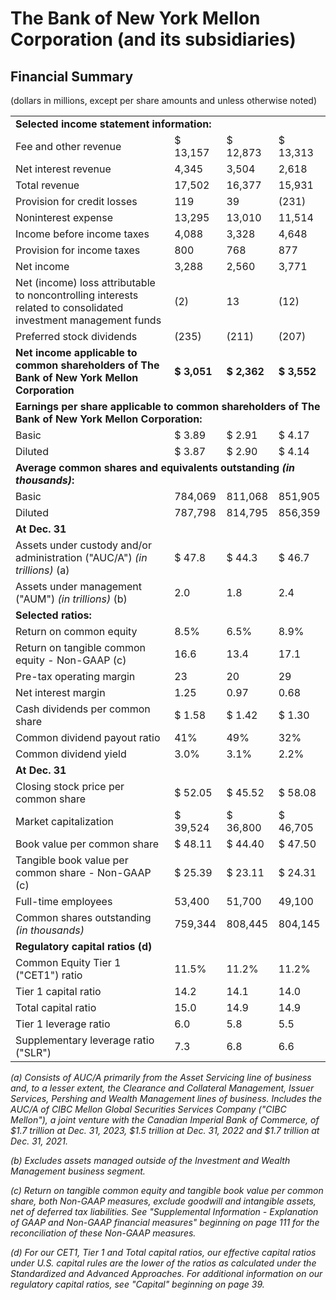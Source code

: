 <h1>The Bank of New York Mellon Corporation (and its subsidiaries)</h1>
<h2>Financial Summary</h2>

<p>(dollars in millions, except per share amounts and unless otherwise noted)</p>

<table>
  <tbody>
    <tr>
      <td colspan="4"><b>Selected income statement information:</b></td>
    </tr>
    <tr>
      <td>Fee and other revenue</td>
      <td>$ 13,157</td>
      <td>$ 12,873</td>
      <td>$ 13,313</td>
    </tr>
    <tr>
      <td>Net interest revenue</td>
      <td>4,345</td>
      <td>3,504</td>
      <td>2,618</td>
    </tr>
    <tr>
      <td>Total revenue</td>
      <td>17,502</td>
      <td>16,377</td>
      <td>15,931</td>
    </tr>
    <tr>
      <td>Provision for credit losses</td>
      <td>119</td>
      <td>39</td>
      <td>(231)</td>
    </tr>
    <tr>
      <td>Noninterest expense</td>
      <td>13,295</td>
      <td>13,010</td>
      <td>11,514</td>
    </tr>
    <tr>
      <td>Income before income taxes</td>
      <td>4,088</td>
      <td>3,328</td>
      <td>4,648</td>
    </tr>
    <tr>
      <td>Provision for income taxes</td>
      <td>800</td>
      <td>768</td>
      <td>877</td>
    </tr>
    <tr>
      <td>Net income</td>
      <td>3,288</td>
      <td>2,560</td>
      <td>3,771</td>
    </tr>
    <tr>
      <td>Net (income) loss attributable to noncontrolling interests related to consolidated investment management funds</td>
      <td>(2)</td>
      <td>13</td>
      <td>(12)</td>
    </tr>
    <tr>
      <td>Preferred stock dividends</td>
      <td>(235)</td>
      <td>(211)</td>
      <td>(207)</td>
    </tr>
    <tr>
      <td><b>Net income applicable to common shareholders of The Bank of New York Mellon Corporation</b></td>
      <td><b>$ 3,051</b></td>
      <td><b>$ 2,362</b></td>
      <td><b>$ 3,552</b></td>
    </tr>
    <tr>
      <td colspan="4"><b>Earnings per share applicable to common shareholders of The Bank of New York Mellon Corporation:</b></td>
    </tr>
    <tr>
      <td>Basic</td>
      <td>$ 3.89</td>
      <td>$ 2.91</td>
      <td>$ 4.17</td>
    </tr>
    <tr>
      <td>Diluted</td>
      <td>$ 3.87</td>
      <td>$ 2.90</td>
      <td>$ 4.14</td>
    </tr>
    <tr>
      <td colspan="4"><b>Average common shares and equivalents outstanding <i>(in thousands)</i>:</b></td>
    </tr>
    <tr>
      <td>Basic</td>
      <td>784,069</td>
      <td>811,068</td>
      <td>851,905</td>
    </tr>
    <tr>
      <td>Diluted</td>
      <td>787,798</td>
      <td>814,795</td>
      <td>856,359</td>
    </tr>
    <tr>
      <td colspan="4"><b>At Dec. 31</b></td>
    </tr>
    <tr>
      <td>Assets under custody and/or administration ("AUC/A") <i>(in trillions)</i> (a)</td>
      <td>$ 47.8</td>
      <td>$ 44.3</td>
      <td>$ 46.7</td>
    </tr>
    <tr>
      <td>Assets under management ("AUM") <i>(in trillions)</i> (b)</td>
      <td>2.0</td>
      <td>1.8</td>
      <td>2.4</td>
    </tr>
    <tr>
      <td colspan="4"><b>Selected ratios:</b></td>
    </tr>
    <tr>
      <td>Return on common equity</td>
      <td>8.5%</td>
      <td>6.5%</td>
      <td>8.9%</td>
    </tr>
    <tr>
      <td>Return on tangible common equity - Non-GAAP (c)</td>
      <td>16.6</td>
      <td>13.4</td>
      <td>17.1</td>
    </tr>
    <tr>
      <td>Pre-tax operating margin</td>
      <td>23</td>
      <td>20</td>
      <td>29</td>
    </tr>
    <tr>
      <td>Net interest margin</td>
      <td>1.25</td>
      <td>0.97</td>
      <td>0.68</td>
    </tr>
    <tr>
      <td>Cash dividends per common share</td>
      <td>$ 1.58</td>
      <td>$ 1.42</td>
      <td>$ 1.30</td>
    </tr>
    <tr>
      <td>Common dividend payout ratio</td>
      <td>41%</td>
      <td>49%</td>
      <td>32%</td>
    </tr>
    <tr>
      <td>Common dividend yield</td>
      <td>3.0%</td>
      <td>3.1%</td>
      <td>2.2%</td>
    </tr>
        <tr>
      <td colspan="4"><b>At Dec. 31</b></td>
    </tr>
    <tr>
      <td>Closing stock price per common share</td>
      <td>$ 52.05</td>
      <td>$ 45.52</td>
      <td>$ 58.08</td>
    </tr>
    <tr>
      <td>Market capitalization</td>
      <td>$ 39,524</td>
      <td>$ 36,800</td>
      <td>$ 46,705</td>
    </tr>
    <tr>
      <td>Book value per common share</td>
      <td>$ 48.11</td>
      <td>$ 44.40</td>
      <td>$ 47.50</td>
    </tr>
    <tr>
      <td>Tangible book value per common share - Non-GAAP (c)</td>
      <td>$ 25.39</td>
      <td>$ 23.11</td>
      <td>$ 24.31</td>
    </tr>
    <tr>
      <td>Full-time employees</td>
      <td>53,400</td>
      <td>51,700</td>
      <td>49,100</td>
    </tr>
    <tr>
      <td>Common shares outstanding <i>(in thousands)</i></td>
      <td>759,344</td>
      <td>808,445</td>
      <td>804,145</td>
    </tr>
    <tr>
      <td colspan="4"><b>Regulatory capital ratios (d)</b></td>
    </tr>
    <tr>
      <td>Common Equity Tier 1 ("CET1") ratio</td>
      <td>11.5%</td>
      <td>11.2%</td>
      <td>11.2%</td>
    </tr>
    <tr>
      <td>Tier 1 capital ratio</td>
      <td>14.2</td>
      <td>14.1</td>
      <td>14.0</td>
    </tr>
    <tr>
      <td>Total capital ratio</td>
      <td>15.0</td>
      <td>14.9</td>
      <td>14.9</td>
    </tr>
    <tr>
      <td>Tier 1 leverage ratio</td>
      <td>6.0</td>
      <td>5.8</td>
      <td>5.5</td>
    </tr>
    <tr>
      <td>Supplementary leverage ratio ("SLR")</td>
      <td>7.3</td>
      <td>6.8</td>
      <td>6.6</td>
    </tr>
  </tbody>
</table>

<p><i>(a) Consists of AUC/A primarily from the Asset Servicing line of business and, to a lesser extent, the Clearance and Collateral Management, Issuer Services, Pershing and Wealth Management lines of business. Includes the AUC/A of CIBC Mellon Global Securities Services Company ("CIBC Mellon"), a joint venture with the Canadian Imperial Bank of Commerce, of $1.7 trillion at Dec. 31, 2023, $1.5 trillion at Dec. 31, 2022 and $1.7 trillion at Dec. 31, 2021.</i></p>
<p><i>(b) Excludes assets managed outside of the Investment and Wealth Management business segment.</i></p>
<p><i>(c) Return on tangible common equity and tangible book value per common share, both Non-GAAP measures, exclude goodwill and intangible assets, net of deferred tax liabilities. See "Supplemental Information - Explanation of GAAP and Non-GAAP financial measures" beginning on page 111 for the reconciliation of these Non-GAAP measures.</i></p>
<p><i>(d) For our CET1, Tier 1 and Total capital ratios, our effective capital ratios under U.S. capital rules are the lower of the ratios as calculated under the Standardized and Advanced Approaches. For additional information on our regulatory capital ratios, see "Capital" beginning on page 39.</i></p>